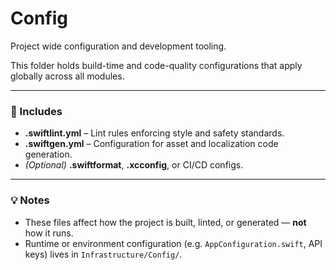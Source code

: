 
# Config

Project wide configuration and development tooling.

This folder holds build-time and code-quality configurations that apply globally across all modules.

---

### 🧰 Includes

- **.swiftlint.yml** – Lint rules enforcing style and safety standards.
- **.swiftgen.yml** – Configuration for asset and localization code generation.
- *(Optional)* **.swiftformat**, **.xcconfig**, or CI/CD configs.

---

### 💡 Notes

- These files affect how the project is built, linted, or generated — **not** how it runs.
- Runtime or environment configuration (e.g. `AppConfiguration.swift`, API keys) lives in `Infrastructure/Config/`.
